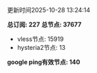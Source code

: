 更新时间2025-10-28 13:24:14

**总订阅: 227**
**总节点: 37677**
- vless节点: 15919
- hysteria2节点: 13

**google ping有效节点: 140**
